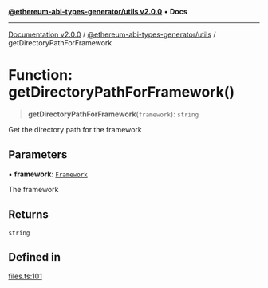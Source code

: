 [**@ethereum-abi-types-generator/utils v2.0.0**](../README.md) • **Docs**

***

[Documentation v2.0.0](../../../packages.md) / [@ethereum-abi-types-generator/utils](../README.md) / getDirectoryPathForFramework

# Function: getDirectoryPathForFramework()

> **getDirectoryPathForFramework**(`framework`): `string`

Get the directory path for the framework

## Parameters

• **framework**: [`Framework`](../../types/type-aliases/Framework.md)

The framework

## Returns

`string`

## Defined in

[files.ts:101](https://github.com/niZmosis/ethereum-abi-types-generator/blob/51c0ac8a6ea35330201860f8469daa0efc6ae8f2/packages/utils/src/files.ts#L101)
